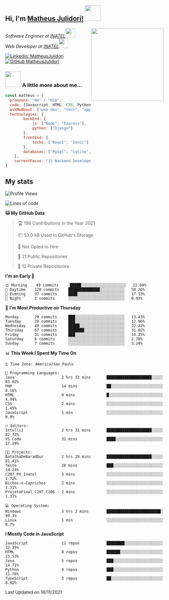 <h2> Hi, I'm <a href="https://matheusjulidori.github.io" target="_blank">Matheus Julidori!</a> <img src="https://media.giphy.com/media/12oufCB0MyZ1Go/giphy.gif" width="50"></h2>
<img align='right' src="https://media.giphy.com/media/M9gbBd9nbDrOTu1Mqx/giphy.gif" width="230">
<p><em>Software Enginner at <a href="http://www.inatel.br" target="_blank">INATEL</a><img src="https://media.giphy.com/media/fYSnHlufseco8Fh93Z/giphy.gif" width="30"></br>
  Web Developer at <a href="http://www.inatel.br" target="_blank">INATEL</a><img src="https://media.giphy.com/media/WUlplcMpOCEmTGBtBW/giphy.gif" width="30"> 
</em></p>

[![Linkedin: MatheusJulidori](https://img.shields.io/badge/-MatheusJulidori-blue?style=flat-square&logo=Linkedin&logoColor=white&link=https://www.linkedin.com/in/MatheusJulidori/)](https://www.linkedin.com/in/MatheusJulidori/)
[![GitHub MatheusJulidori](https://img.shields.io/github/followers/matheusjulidori?label=follow&style=social)](https://github.com/MatheusJulidori)


### <img src="https://media.giphy.com/media/VgCDAzcKvsR6OM0uWg/giphy.gif" width="50"> A little more about me...  

```javascript
const matheus = {
  pronouns: "He" | "Him",
  code: [Javascript, HTML, CSS, Python, Java, C++, C],
  askMeAbout: ["web dev", "tech", "app dev", "games"],
  technologies: {
        backEnd: {
            js: ["Node", "Express"],
            python: ["Django"]
        },
        frontEnd: {
            techs: ["React", "Ionic"]
        },
        databases: ["MySql", "sqlite","PostgreSQL"],
    },
    currentFocus: "JS Backend Development",
}
```
<h2>My stats</h2>

<!--START_SECTION:waka-->
![Profile Views](http://img.shields.io/badge/Profile%20Views-4-blue)

![Lines of code](https://img.shields.io/badge/From%20Hello%20World%20I%27ve%20Written-502167%20lines%20of%20code-blue)

**🐱 My GitHub Data** 

> 🏆 196 Contributions in the Year 2021
 > 
> 📦 53.0 kB Used in GitHub's Storage 
 > 
> 🚫 Not Opted to Hire
 > 
> 📜 21 Public Repositories 
 > 
> 🔑 12 Private Repositories  
 > 
**I'm an Early 🐤** 

```text
🌞 Morning    49 commits     █████░░░░░░░░░░░░░░░░░░░░   22.69% 
🌆 Daytime    128 commits    ██████████████░░░░░░░░░░░   59.26% 
🌃 Evening    37 commits     ████░░░░░░░░░░░░░░░░░░░░░   17.13% 
🌙 Night      2 commits      ░░░░░░░░░░░░░░░░░░░░░░░░░   0.93%

```
📅 **I'm Most Productive on Thursday** 

```text
Monday       29 commits     ███░░░░░░░░░░░░░░░░░░░░░░   13.43% 
Tuesday      28 commits     ███░░░░░░░░░░░░░░░░░░░░░░   12.96% 
Wednesday    48 commits     █████░░░░░░░░░░░░░░░░░░░░   22.22% 
Thursday     67 commits     ███████░░░░░░░░░░░░░░░░░░   31.02% 
Friday       31 commits     ███░░░░░░░░░░░░░░░░░░░░░░   14.35% 
Saturday     6 commits      ░░░░░░░░░░░░░░░░░░░░░░░░░   2.78% 
Sunday       7 commits      ░░░░░░░░░░░░░░░░░░░░░░░░░   3.24%

```


📊 **This Week I Spent My Time On** 

```text
⌚︎ Time Zone: America/Sao_Paulo

💬 Programming Languages: 
Java                     2 hrs 32 mins       ████████████████████░░░░░   83.02% 
PHP                      14 mins             ██░░░░░░░░░░░░░░░░░░░░░░░   8.16% 
HTML                     9 mins              █░░░░░░░░░░░░░░░░░░░░░░░░   4.94% 
CSS                      2 mins              ░░░░░░░░░░░░░░░░░░░░░░░░░   1.45% 
JavaScript               1 min               ░░░░░░░░░░░░░░░░░░░░░░░░░   0.9%

🔥 Editors: 
IntelliJ                 2 hrs 31 mins       ████████████████████░░░░░   82.72% 
VS Code                  31 mins             ████░░░░░░░░░░░░░░░░░░░░░   17.28%

🐱‍💻 Projects: 
BatalhaDeBaradDur        2 hrs 29 mins       ████████████████████░░░░░   81.41% 
Teste                    26 mins             ███░░░░░░░░░░░░░░░░░░░░░░   14.24% 
C207_P4_Inatel           3 mins              ░░░░░░░░░░░░░░░░░░░░░░░░░   1.72% 
Bichos-e-Caprichos       2 mins              ░░░░░░░░░░░░░░░░░░░░░░░░░   1.31% 
ProjetoFinal_C207_C206   2 mins              ░░░░░░░░░░░░░░░░░░░░░░░░░   1.31%

💻 Operating System: 
Windows                  3 hrs 2 mins        ████████████████████████░   99.3% 
Linux                    1 min               ░░░░░░░░░░░░░░░░░░░░░░░░░   0.7%

```

**I Mostly Code in JavaScript** 

```text
JavaScript               11 repos            ████████░░░░░░░░░░░░░░░░░   32.35% 
HTML                     8 repos             ██████░░░░░░░░░░░░░░░░░░░   23.53% 
Java                     5 repos             ███░░░░░░░░░░░░░░░░░░░░░░   14.71% 
Python                   4 repos             ███░░░░░░░░░░░░░░░░░░░░░░   11.76% 
TypeScript               3 repos             ██░░░░░░░░░░░░░░░░░░░░░░░   8.82%

```



 Last Updated on 16/11/2021
<!--END_SECTION:waka-->
